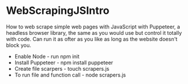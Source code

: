 # WebScrapingJSIntro
How to web scrape simple web pages with JavaScript with Puppeteer, a headless browser library, the same as you would use but control it totally with code. Can run it as ofter as you like as long as the website doesn't block you.

- Enable Node - run npm init
- Install Puppeteer - npm install puppeteer
- Create file scarpers - touch scrapers.js
- To run file and function call - node scrapers.js
